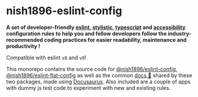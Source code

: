 # nish1896-eslint-config

**A set of developer-friendly [eslint](https://eslint.org/), [stylistic](https://eslint.style/), [typescript](https://www.typescriptlang.org/) and [accessibility](https://developer.mozilla.org/en-US/docs/Learn/Accessibility/What_is_accessibility) configuration rules to help you and fellow developers follow the industry-recommended coding practices for easier readability, maintenance and productivity !**

Compatible with eslint `v8` and `v9`!

This monorepo contains the source code for [@nish1896/eslint-config](https://www.npmjs.com/package/@nish1896/eslint-config), [@nish1896/eslint-flat-config](https://www.npmjs.com/package/@nish1896/eslint-flat-config) as well as the common [docs 📖](https://nish1896-eslint-config.vercel.app/) shared by these two packages, made using [Docusaurus](https://docusaurus.io/). Also included are a couple of apps with dummy js test code to experiment with new and existing rules.